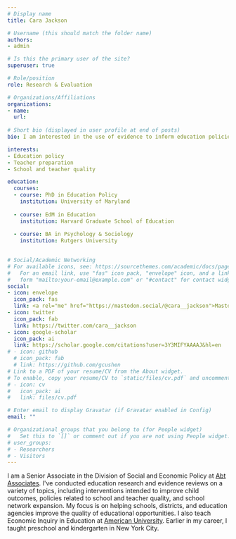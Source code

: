 ```yaml
---
# Display name
title: Cara Jackson

# Username (this should match the folder name)
authors:
- admin

# Is this the primary user of the site?
superuser: true

# Role/position
role: Research & Evaluation

# Organizations/Affiliations
organizations:
- name: 
  url: 
  
# Short bio (displayed in user profile at end of posts)
bio: I am interested in the use of evidence to inform education policies and practices. 

interests:
- Education policy
- Teacher preparation 
- School and teacher quality

education: 
  courses:
  - course: PhD in Education Policy
    institution: University of Maryland
  
  - course: EdM in Education 
    institution: Harvard Graduate School of Education
  
  - course: BA in Psychology & Sociology 
    institution: Rutgers University 
 

# Social/Academic Networking
# For available icons, see: https://sourcethemes.com/academic/docs/page-builder/#icons
#   For an email link, use "fas" icon pack, "envelope" icon, and a link in the
#   form "mailto:your-email@example.com" or "#contact" for contact widget.
social:
- icon: envelope
  icon_pack: fas
  link: <a rel="me" href="https://mastodon.social/@cara__jackson">Mastodon</a>
- icon: twitter
  icon_pack: fab
  link: https://twitter.com/cara__jackson
- icon: google-scholar
  icon_pack: ai
  link: https://scholar.google.com/citations?user=3Y3MIFYAAAAJ&hl=en
# - icon: github
  # icon_pack: fab
  # link: https://github.com/gcushen
# Link to a PDF of your resume/CV from the About widget.
# To enable, copy your resume/CV to `static/files/cv.pdf` and uncomment the lines below.
# - icon: cv
#   icon_pack: ai
#   link: files/cv.pdf

# Enter email to display Gravatar (if Gravatar enabled in Config)
email: ""

# Organizational groups that you belong to (for People widget)
#   Set this to `[]` or comment out if you are not using People widget.
# user_groups:
# - Researchers
# - Visitors
---
```


I am a Senior Associate in the Division of Social and Economic Policy at [Abt Associates](https://www.abtassociates.com/who-we-are). I've conducted education research and evidence reviews on a variety of topics, including interventions intended to improve child outcomes, policies related to school and teacher quality, and school network expansion. My focus is on helping schools, districts, and education agencies improve the quality of educational opportunities. I also teach Economic Inquiry in Education at [American University](https://www.american.edu/soe/policy/faculty.cfm). Earlier in my career, I taught preschool and kindergarten in New York City.


